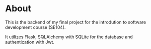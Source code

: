 # About
This is the backend of my final project for the introdution to software development course (SE104).


It utilizes Flask, SQLAlchemy with SQLite for the database and authentication with Jwt.
